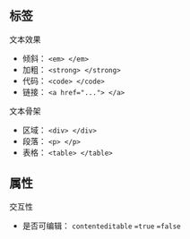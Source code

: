
## 标签

文本效果

- 倾斜： `<em> </em>`
- 加粗： `<strong> </strong>`
- 代码： `<code> </code>`
- 链接： `<a href="..."> </a>`

文本骨架

- 区域： `<div> </div>`
- 段落： `<p> </p>`
- 表格： `<table> </table>`

## 属性

交互性

- 是否可编辑： `contenteditable` `=true` `=false`



